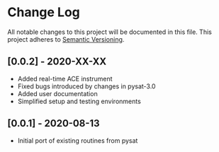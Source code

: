 # Change Log
All notable changes to this project will be documented in this file.
This project adheres to [Semantic Versioning](http://semver.org/).

## [0.0.2] - 2020-XX-XX
- Added real-time ACE instrument
- Fixed bugs introduced by changes in pysat-3.0
- Added user documentation
- Simplified setup and testing environments

## [0.0.1] - 2020-08-13
- Initial port of existing routines from pysat
